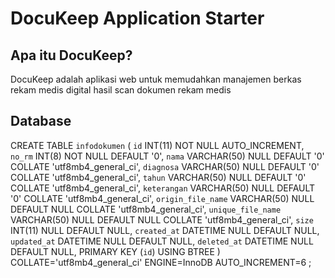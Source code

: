 # DocuKeep  Application Starter

## Apa itu DocuKeep?

DocuKeep adalah aplikasi web untuk memudahkan manajemen berkas rekam medis digital hasil scan dokumen rekam medis


## Database
CREATE TABLE `infodokumen` (
	`id` INT(11) NOT NULL AUTO_INCREMENT,
	`no_rm` INT(8) NOT NULL DEFAULT '0',
	`nama` VARCHAR(50) NULL DEFAULT '0' COLLATE 'utf8mb4_general_ci',
	`diagnosa` VARCHAR(50) NULL DEFAULT '0' COLLATE 'utf8mb4_general_ci',
	`tahun` VARCHAR(50) NULL DEFAULT '0' COLLATE 'utf8mb4_general_ci',
	`keterangan` VARCHAR(50) NULL DEFAULT '0' COLLATE 'utf8mb4_general_ci',
	`origin_file_name` VARCHAR(50) NULL DEFAULT NULL COLLATE 'utf8mb4_general_ci',
	`unique_file_name` VARCHAR(50) NULL DEFAULT NULL COLLATE 'utf8mb4_general_ci',
	`size` INT(11) NULL DEFAULT NULL,
	`created_at` DATETIME NULL DEFAULT NULL,
	`updated_at` DATETIME NULL DEFAULT NULL,
	`deleted_at` DATETIME NULL DEFAULT NULL,
	PRIMARY KEY (`id`) USING BTREE
)
COLLATE='utf8mb4_general_ci'
ENGINE=InnoDB
AUTO_INCREMENT=6
;

